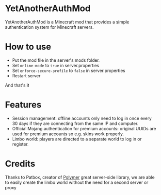 # YetAnotherAuthMod

YetAnotherAuthMod is a Minecraft mod that provides a simple authentication system for Minecraft servers.

# How to use
- Put the mod file in the server's mods folder.
- Set `online-mode` to `true` in server.properties
- Set `enforce-secure-profile` to `false` in server.properties
- Restart server

And that's it

# Features

- Session management: offline accounts only need to log in once every 30 days if they are connecting from the same IP and computer.
- Official Mojang authentication for premium accounts: original UUIDs are used for premium accounts so e.g. skins work properly.
- Limbo world: players are directed to a separate world to log in or register.

# Credits

Thanks to Patbox, creator of [Polymer](https://modrinth.com/mod/polymer) great server-side library, we are able to easily create the limbo world without the need for a second server or proxy
